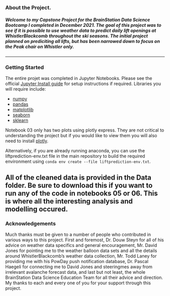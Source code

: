 ### About the Project.

##### Welcome to my Capstone Project for the BrainStation Data Science Bootcamp I completed in December 2021.  The goal of this project was to see if it is possible to use weather data to predict daily lift openings at WhistlerBlackcomb throughout the ski seasons.  The initial project planned on prediciting all lifts, but has been narrowed down to focus on the Peak chair on Whistler only.
---
### Getting Started

The entire projet was completed in Jupyter Notebooks.  Please see the official [Jupyter Install guide](https://jupyter.org/install) for setup instructions if required.  Libraries you will require include:
- [numpy](https://numpy.org/install/)
- [pandas](https://pandas.pydata.org/docs/getting_started/install.html)
- [matplotlib](https://matplotlib.org/3.4.3/users/installing.html)
- [seaborn](https://seaborn.pydata.org/installing.html)
- [sklearn](https://scikit-learn.org/stable/install.html)

Notebook 03 only has two plots using plotly express.  They are not critical to understanding the project but if you would like to view them you will also need to install [plotly](https://plotly.com/python/getting-started/).

Alternatively, if you are already running anaconda, you can use the liftprediction-env.txt file in the main repository to build the required environment using `conda env create --file liftprediction-env.txt`.

All of the cleaned data is provided in the Data folder.  Be sure to download this if you want to run any of the code in notebooks 05 or 06.  This is where all the interesting analysis and modelling occured.
---
### Acknowledgements

Much thanks must be given to a number of people who contributed in various ways to this project.  First and foremost, Dr. Douw Steyn for all of his advice on weather data specifics and general encouragement, Mr. David Jones for pointing me to the weather balloon data sets and all the details around WhistlerBlackcomb’s weather data collection, Mr. Todd Laney for providing me with his PowDay push notification database, Dr. Pascal Haegeli for connecting me to David Jones and steeringmes away from irrelevant avalanche forecast data, and last but not least, the whole BrainStation Data Science Education Team for all their advice and direction.  My thanks to each and every one of you for your support through this project.
